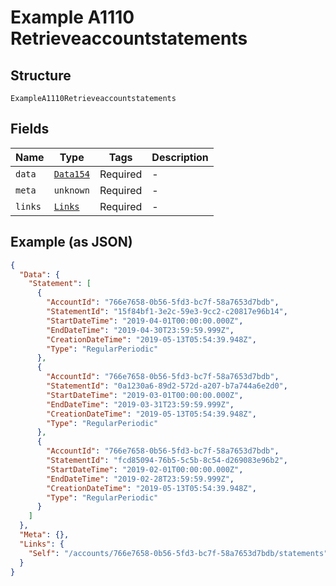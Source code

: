 
# Example A1110 Retrieveaccountstatements

## Structure

`ExampleA1110Retrieveaccountstatements`

## Fields

| Name | Type | Tags | Description |
|  --- | --- | --- | --- |
| `data` | [`Data154`](../../doc/models/data-154.md) | Required | - |
| `meta` | `unknown` | Required | - |
| `links` | [`Links`](../../doc/models/links.md) | Required | - |

## Example (as JSON)

```json
{
  "Data": {
    "Statement": [
      {
        "AccountId": "766e7658-0b56-5fd3-bc7f-58a7653d7bdb",
        "StatementId": "15f84bf1-3e2c-59e3-9cc2-c20817e96b14",
        "StartDateTime": "2019-04-01T00:00:00.000Z",
        "EndDateTime": "2019-04-30T23:59:59.999Z",
        "CreationDateTime": "2019-05-13T05:54:39.948Z",
        "Type": "RegularPeriodic"
      },
      {
        "AccountId": "766e7658-0b56-5fd3-bc7f-58a7653d7bdb",
        "StatementId": "0a1230a6-89d2-572d-a207-b7a744a6e2d0",
        "StartDateTime": "2019-03-01T00:00:00.000Z",
        "EndDateTime": "2019-03-31T23:59:59.999Z",
        "CreationDateTime": "2019-05-13T05:54:39.948Z",
        "Type": "RegularPeriodic"
      },
      {
        "AccountId": "766e7658-0b56-5fd3-bc7f-58a7653d7bdb",
        "StatementId": "fcd85094-76b5-5c5b-8c54-d269083e96b2",
        "StartDateTime": "2019-02-01T00:00:00.000Z",
        "EndDateTime": "2019-02-28T23:59:59.999Z",
        "CreationDateTime": "2019-05-13T05:54:39.948Z",
        "Type": "RegularPeriodic"
      }
    ]
  },
  "Meta": {},
  "Links": {
    "Self": "/accounts/766e7658-0b56-5fd3-bc7f-58a7653d7bdb/statements"
  }
}
```

